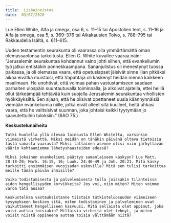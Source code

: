 ```yaml
---
title:  Lisäaineistoa
date:  03/07/2020
---
```


Lue Ellen White, Alfa ja omega, osa 6, s. 11–15 tai Apostolien teot, s. 11–16 ja Alfa ja omega, osa 5, s. 369–376 tai Aikakausien Toivo, s. 788–795 tai Rakkaudella Isältä, s. 611–615.

Uuden testamentin seurakunta oli vaarassa olla ymmärtämättä oman olemassaolonsa tarkoitusta. Ellen G. White kuvailee vaaraa näin: ”Jerusalemin seurakuntaa kohdannut vaino johti siihen, että evankeliumin työ jatkui entistäkin ponnekkaampana. Sananjulistus oli menestynyt tuossa paikassa, ja oli olemassa vaara, että opetuslapset jäisivät sinne ­liian pitkäksi aikaa eivätkä muistaisi, että Vapahtaja oli käskenyt heidän mennä kaikkeen maailmaan. He unohtivat, että voimaa pahan vastustamiseen saadaan parhaiten ulospäin suuntautuvalla toiminnalla, ja alkoivat ajatella, ettei heillä ollut tärkeämpää tehtävää kuin suojella Jerusalemin seurakuntaa vihollisten hyökkäyksiltä. Sen sijaan, että he olisivat opettaneet uusia käännynnäisiä viemään evankeliumia niille, jotka eivät olleet sitä kuulleet, heitä uhkasi vaara, että he valitsisivat suunnan, joka johtaisi kaikki tyytymään jo saavutettuihin tuloksiin.” (6AO 75.)

**Keskustelunaiheita**

`Tutki huolella yllä olevaa lainausta Ellen Whitelta, varsinkin viimeistä virkettä. Miksi meidän on tänäkin päivänä oltava tietoisia tästä samasta vaarasta? Miksi tällainen asenne olisi niin järkyttävän väärin kohtaamiemme lähetyshaasteiden edessä?`

`Miksi jokainen evankeliumi päättyy samanlaiseen käskyyn? Lue Matt. 28:18–20; Mark. 16:15, 16; Luuk. 24:46–49 ja Joh. 20:21. Mitä käsky tarkoitti ensimmäisen vuosisadan uskoville? Mitä sen tulisi tarkoittaa meille tämän päivän ihmisille?`

`Voiko todistamisesta ja palvelemisesta tulla joissakin tilanteissa aidon hengellisyyden korvikkeita? Jos voi, niin miten? Miten voimme varoa tätä ansaa?`

`Keskustelkaa vastauksistanne tiistain tutkisteluosuuden viimeiseen kysymykseen koskien sitä, miten todistaminen ja palveleminen ovat vaikuttaneet hengelliseen kasvuusi. Mitä sellaista olet oppinut, joka voisi auttaa toisiakin? Millaisia virheitä olet tehnyt, ja miten voisit niistä oppineena auttaa toisia välttämään niitä?`